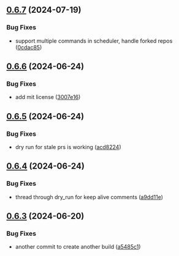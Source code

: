## [0.6.7](https://github.com/iloveitaly/github-overlord/compare/v0.6.6...v0.6.7) (2024-07-19)


### Bug Fixes

* support multiple commands in scheduler, handle forked repos ([0cdac85](https://github.com/iloveitaly/github-overlord/commit/0cdac853e093f10ad10e46c699d9e1691fd65201))



## [0.6.6](https://github.com/iloveitaly/github-overlord/compare/v0.6.5...v0.6.6) (2024-06-24)


### Bug Fixes

* add mit license ([3007e16](https://github.com/iloveitaly/github-overlord/commit/3007e16c6495b45efbce0102b12da4f66c6ae585))



## [0.6.5](https://github.com/iloveitaly/github-overlord/compare/v0.6.4...v0.6.5) (2024-06-24)


### Bug Fixes

* dry run for stale prs is working ([acd8224](https://github.com/iloveitaly/github-overlord/commit/acd82246d956588a815a2a32f4cb8ac4d1e60e33))



## [0.6.4](https://github.com/iloveitaly/github-overlord/compare/v0.6.3...v0.6.4) (2024-06-24)


### Bug Fixes

* thread through dry_run for keep alive comments ([a9dd11e](https://github.com/iloveitaly/github-overlord/commit/a9dd11e4989e1627fdaf4ffbe3be29aeefd18ab0))



## [0.6.3](https://github.com/iloveitaly/github-overlord/compare/v0.6.2...v0.6.3) (2024-06-20)


### Bug Fixes

* another commit to create another build ([a5485c1](https://github.com/iloveitaly/github-overlord/commit/a5485c1a7d01734a01e1cc9c1a6e35e415dfb4c9))



